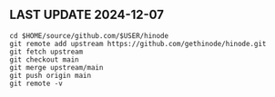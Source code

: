 LAST UPDATE 2024-12-07
----------------------

```
cd $HOME/source/github.com/$USER/hinode
git remote add upstream https://github.com/gethinode/hinode.git
git fetch upstream
git checkout main
git merge upstream/main
git push origin main
git remote -v
```
